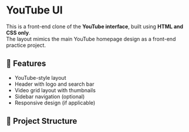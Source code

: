 # YouTube UI

This is a front-end clone of the **YouTube interface**, built using **HTML and CSS only**.  
The layout mimics the main YouTube homepage design as a front-end practice project.

## 🚀 Features

- YouTube-style layout
- Header with logo and search bar
- Video grid layout with thumbnails
- Sidebar navigation (optional)
- Responsive design (if applicable)

## 📁 Project Structure

